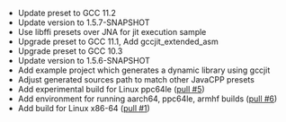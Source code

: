 
- Update preset to GCC 11.2
- Update version to 1.5.7-SNAPSHOT
- Use libffi presets over JNA for jit execution sample
- Upgrade preset to GCC 11.1, Add gccjit_extended_asm
- Upgrade preset to GCC 10.3
- Update version to 1.5.6-SNAPSHOT
- Add example project which generates a dynamic library using gccjit
- Adjust generated sources path to match other JavaCPP presets
- Add experimental build for Linux ppc64le ([pull #5](https://github.com/bytedeco/gcc/pull/5))
- Add environment for running aarch64, ppc64le, armhf builds ([pull #6](https://github.com/bytedeco/gcc/pull/6))
- Add build for Linux x86-64 ([pull #1](https://github.com/bytedeco/gcc/pull/1))